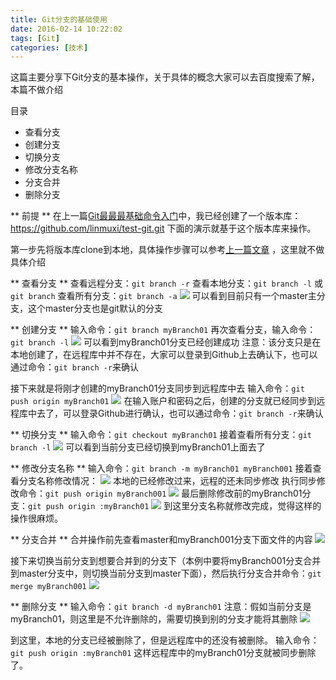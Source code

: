 ```yaml
---
title: Git分支的基础使用
date: 2016-02-14 10:22:02
tags: [Git]
categories: [技术]
---
```

这篇主要分享下Git分支的基本操作，关于具体的概念大家可以去百度搜索了解，本篇不做介绍
<!--more-->
目录
* 查看分支
* 创建分支
* 切换分支
* 修改分支名称
* 分支合并
* 删除分支

** 前提 **
在上一篇[Git最最最基础命令入门](2016/01/29/git-basic-cmd-intro)中，我已经创建了一个版本库：https://github.com/linmuxi/test-git.git 
下面的演示就基于这个版本库来操作。

第一步先将版本库clone到本地，具体操作步骤可以参考[上一篇文章](2016/01/29/git-basic-cmd-intro) ，这里就不做具体介绍


** 查看分支 **
查看远程分支：`git branch -r`
查看本地分支：`git branch -l` 或 `git branch`
查看所有分支：`git branch -a`
![](http://7xqlat.com1.z0.glb.clouddn.com/git_branch_01.png)
可以看到目前只有一个master主分支，这个master分支也是git默认的分支


** 创建分支 **
输入命令：`git branch myBranch01`
再次查看分支，输入命令：`git branch -l`
![](http://7xqlat.com1.z0.glb.clouddn.com/git_branch_02.png)
可以看到myBranch01分支已经创建成功
注意：该分支只是在本地创建了，在远程库中并不存在，大家可以登录到Github上去确认下，也可以通过命令：`git branch -r`来确认

接下来就是将刚才创建的myBranch01分支同步到远程库中去
输入命令：`git push origin myBranch01`
![](http://7xqlat.com1.z0.glb.clouddn.com/git_branch_03.png)
在输入账户和密码之后，创建的分支就已经同步到远程库中去了，可以登录Github进行确认，也可以通过命令：`git branch -r`来确认


** 切换分支 **
输入命令：`git checkout myBranch01`
接着查看所有分支：`git branch -l`
![](http://7xqlat.com1.z0.glb.clouddn.com/git_branch_04.png)
可以看到当前分支已经切换到myBranch01上面去了


** 修改分支名称 **
输入命令：`git branch -m myBranch01 myBranch001`
接着查看分支名称修改情况：
![](http://7xqlat.com1.z0.glb.clouddn.com/git_branch_06.png)
本地的已经修改过来，远程的还未同步修改
执行同步修改命令：`git push origin myBranch001`
![](http://7xqlat.com1.z0.glb.clouddn.com/git_branch_07.png)
最后删除修改前的myBranch01分支：`git push origin :myBranch01`
![](http://7xqlat.com1.z0.glb.clouddn.com/git_branch_08.png)
到这里分支名称就修改完成，觉得这样的操作很麻烦。


** 分支合并 **
合并操作前先查看master和myBranch001分支下面文件的内容
![](http://7xqlat.com1.z0.glb.clouddn.com/git_branch_09.png)

接下来切换当前分支到想要合并到的分支下（本例中要将myBranch001分支合并到master分支中，则切换当前分支到master下面），然后执行分支合并命令：`git merge myBranch001`
![](http://7xqlat.com1.z0.glb.clouddn.com/git_branch_10.png)


** 删除分支 **
输入命令：`git branch -d myBranch01`
注意：假如当前分支是myBranch01，则这里是不允许删除的，需要切换到别的分支才能将其删除
![](http://7xqlat.com1.z0.glb.clouddn.com/git_branch_05.png)

到这里，本地的分支已经被删除了，但是远程库中的还没有被删除。
输入命令：`git push origin :myBranch01`
这样远程库中的myBranch01分支就被同步删除了。
